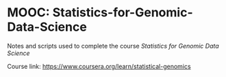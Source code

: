 # MOOC: Statistics-for-Genomic-Data-Science
Notes and scripts used to complete the course *Statistics for Genomic Data Science*

Course link:
https://www.coursera.org/learn/statistical-genomics
